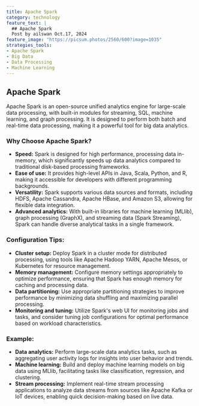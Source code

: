 ```yaml
---
title: Apache Spark
category: technology
feature_text: |
  ## Apache Spark
  Post by ailswan Oct.17, 2024
feature_image: "https://picsum.photos/2560/600?image=1035"
strategies_tools:
- Apache Spark
- Big Data
- Data Processing
- Machine Learning
---
```

## Apache Spark
Apache Spark is an open-source unified analytics engine for large-scale data processing, with built-in modules for streaming, SQL, machine learning, and graph processing. It is designed to perform both batch and real-time data processing, making it a powerful tool for big data analytics.

### Why Choose Apache Spark?
- **Speed:** Spark is designed for high performance, processing data in-memory, which significantly speeds up data analytics compared to traditional disk-based processing frameworks.
- **Ease of use:** It provides high-level APIs in Java, Scala, Python, and R, making it accessible for developers with different programming backgrounds.
- **Versatility:** Spark supports various data sources and formats, including HDFS, Apache Cassandra, Apache HBase, and Amazon S3, allowing for flexible data integration.
- **Advanced analytics:** With built-in libraries for machine learning (MLlib), graph processing (GraphX), and streaming data (Spark Streaming), Spark can handle diverse analytical tasks in a single framework.

### Configuration Tips:
- **Cluster setup:** Deploy Spark in a cluster mode for distributed processing, using tools like Apache Hadoop YARN, Apache Mesos, or Kubernetes for resource management.
- **Memory management:** Configure memory settings appropriately to optimize performance, ensuring that Spark has enough memory for caching and processing data.
- **Data partitioning:** Use appropriate partitioning strategies to improve performance by minimizing data shuffling and maximizing parallel processing.
- **Monitoring and tuning:** Utilize Spark's web UI for monitoring jobs and tasks, and consider tuning job configurations for optimal performance based on workload characteristics.

### Example:
- **Data analytics:** Perform large-scale data analytics tasks, such as aggregating user activity logs for insights into user behavior and trends.
- **Machine learning:** Build and deploy machine learning models on big data using MLlib, facilitating tasks like classification, regression, and clustering.
- **Stream processing:** Implement real-time stream processing applications to analyze data streams from sources like Apache Kafka or IoT devices, enabling quick decision-making based on live data.

